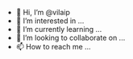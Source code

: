 - 👋 Hi, I’m @vilaip
- 👀 I’m interested in ...
- 🌱 I’m currently learning ...
- 💞️ I’m looking to collaborate on ...
- 📫 How to reach me ...

<!---
vilaip/vilaip is a ✨ special ✨ repository because its `README.md` (this file) appears on your GitHub profile.
You can click the Preview link to take a look at your changes.
--->
